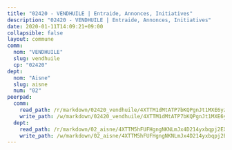 ```yaml
---
title: "02420 - VENDHUILE | Entraide, Annonces, Initiatives"
description: "02420 - VENDHUILE | Entraide, Annonces, Initiatives"
date: 2020-01-11T14:09:21+09:00
collapsible: false
layout: commune
comm:
  nom: "VENDHUILE"
  slug: vendhuile
  cp: "02420"
dept:
  nom: "Aisne"
  slug: aisne
  num: "02"
peerpad:
  comm:
    read_path: /r/markdown/02420_vendhuile/4XTTM1dMtATP7bKQPgnJt1MXE6yz8KGw5kuqFLhv5inkK5Yz8
    write_path: /w/markdown/02420_vendhuile/4XTTM1dMtATP7bKQPgnJt1MXE6yz8KGw5kuqFLhv5inkK5Yz8-K3TgUMwxAfiAJF21HFDh7kJLdn8ofRYYTxVXsfsv9WLWUMWHj1v8quLY15WS2VckKMULsjj6C8kKkyNchPZbAW6ge3XM8XqHQkJZaBjHsMV1onZdj2nY7KyiMx4p7Ywp5KS6WrSg
  dept:
    read_path: /r/markdown/02_aisne/4XTTM5hFUFHgngNKNLmJx4D214yxbqpj2EXK5CBjZ5LZF3zAf
    write_path: /w/markdown/02_aisne/4XTTM5hFUFHgngNKNLmJx4D214yxbqpj2EXK5CBjZ5LZF3zAf-K3TgUfAP6D753WPagZBnpcFgyCUpnZXNhrQsKU6J8qon6wxmFCHD5kB3GMzCYyJmAGHN58p9qgKDhnEgSAuHEK3wjVXSJoUkHyn6Vb7T2aNZ2y6ez5BMkQCEQxoUkfyK9J3TXU3M
---
```


